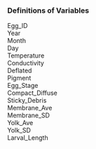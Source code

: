 
### Definitions of Variables

Egg_ID  
Year	
Month	 
Day	 
Temperature	 
Conductivity  	
Deflated	 
Pigment	 
Egg_Stage  	
Compact_Diffuse  	
Sticky_Debris	 
Membrane_Ave  
Membrane_SD	 
Yolk_Ave	 
Yolk_SD	 
Larval_Length  
